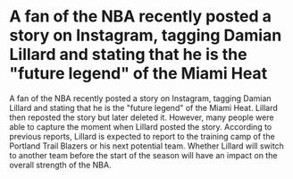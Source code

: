 # A fan of the NBA recently posted a story on Instagram, tagging Damian Lillard and stating that he is the "future legend" of the Miami Heat 
 A fan of the NBA recently posted a story on Instagram, tagging Damian Lillard and stating that he is the "future legend" of the Miami Heat. Lillard then reposted the story but later deleted it. However, many people were able to capture the moment when Lillard posted the story. According to previous reports, Lillard is expected to report to the training camp of the Portland Trail Blazers or his next potential team. Whether Lillard will switch to another team before the start of the season will have an impact on the overall strength of the NBA.
